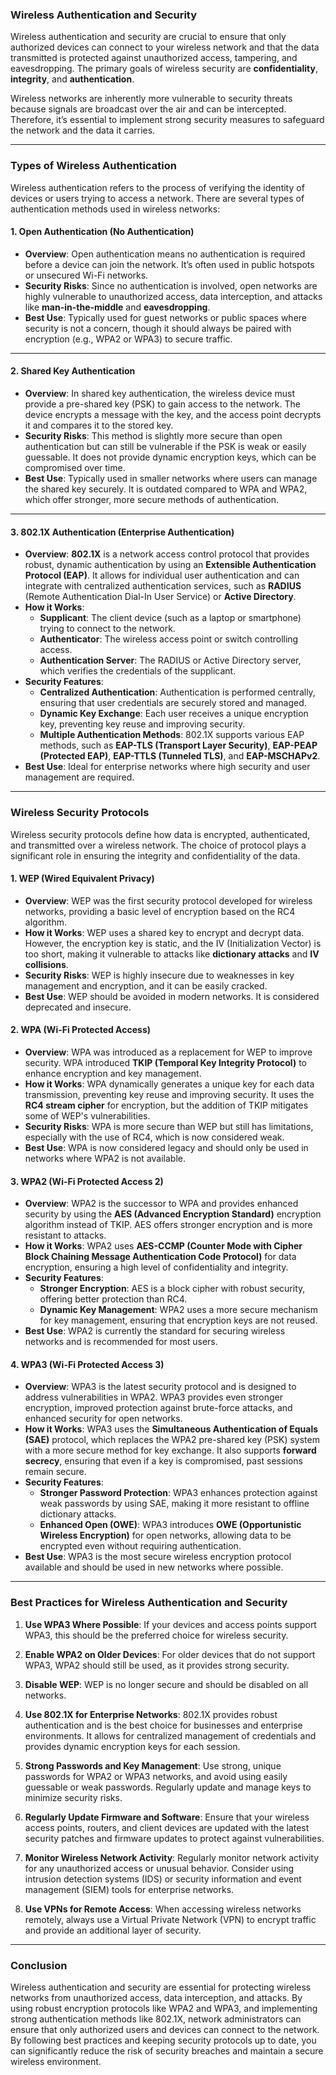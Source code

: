 ### **Wireless Authentication and Security**

Wireless authentication and security are crucial to ensure that only authorized devices can connect to your wireless network and that the data transmitted is protected against unauthorized access, tampering, and eavesdropping. The primary goals of wireless security are **confidentiality**, **integrity**, and **authentication**.

Wireless networks are inherently more vulnerable to security threats because signals are broadcast over the air and can be intercepted. Therefore, it’s essential to implement strong security measures to safeguard the network and the data it carries.

---

### **Types of Wireless Authentication**

Wireless authentication refers to the process of verifying the identity of devices or users trying to access a network. There are several types of authentication methods used in wireless networks:

#### **1. Open Authentication (No Authentication)**

- **Overview**: Open authentication means no authentication is required before a device can join the network. It’s often used in public hotspots or unsecured Wi-Fi networks.
- **Security Risks**: Since no authentication is involved, open networks are highly vulnerable to unauthorized access, data interception, and attacks like **man-in-the-middle** and **eavesdropping**.
- **Best Use**: Typically used for guest networks or public spaces where security is not a concern, though it should always be paired with encryption (e.g., WPA2 or WPA3) to secure traffic.

---

#### **2. Shared Key Authentication**

- **Overview**: In shared key authentication, the wireless device must provide a pre-shared key (PSK) to gain access to the network. The device encrypts a message with the key, and the access point decrypts it and compares it to the stored key.
- **Security Risks**: This method is slightly more secure than open authentication but can still be vulnerable if the PSK is weak or easily guessable. It does not provide dynamic encryption keys, which can be compromised over time.
- **Best Use**: Typically used in smaller networks where users can manage the shared key securely. It is outdated compared to WPA and WPA2, which offer stronger, more secure methods of authentication.

---

#### **3. 802.1X Authentication (Enterprise Authentication)**

- **Overview**: **802.1X** is a network access control protocol that provides robust, dynamic authentication by using an **Extensible Authentication Protocol (EAP)**. It allows for individual user authentication and can integrate with centralized authentication services, such as **RADIUS** (Remote Authentication Dial-In User Service) or **Active Directory**.
- **How it Works**:
  - **Supplicant**: The client device (such as a laptop or smartphone) trying to connect to the network.
  - **Authenticator**: The wireless access point or switch controlling access.
  - **Authentication Server**: The RADIUS or Active Directory server, which verifies the credentials of the supplicant.
- **Security Features**:
  - **Centralized Authentication**: Authentication is performed centrally, ensuring that user credentials are securely stored and managed.
  - **Dynamic Key Exchange**: Each user receives a unique encryption key, preventing key reuse and improving security.
  - **Multiple Authentication Methods**: 802.1X supports various EAP methods, such as **EAP-TLS (Transport Layer Security)**, **EAP-PEAP (Protected EAP)**, **EAP-TTLS (Tunneled TLS)**, and **EAP-MSCHAPv2**.
- **Best Use**: Ideal for enterprise networks where high security and user management are required.

---

### **Wireless Security Protocols**

Wireless security protocols define how data is encrypted, authenticated, and transmitted over a wireless network. The choice of protocol plays a significant role in ensuring the integrity and confidentiality of the data.

#### **1. WEP (Wired Equivalent Privacy)**

- **Overview**: WEP was the first security protocol developed for wireless networks, providing a basic level of encryption based on the RC4 algorithm.
- **How it Works**: WEP uses a shared key to encrypt and decrypt data. However, the encryption key is static, and the IV (Initialization Vector) is too short, making it vulnerable to attacks like **dictionary attacks** and **IV collisions**.
- **Security Risks**: WEP is highly insecure due to weaknesses in key management and encryption, and it can be easily cracked.
- **Best Use**: WEP should be avoided in modern networks. It is considered deprecated and insecure.

#### **2. WPA (Wi-Fi Protected Access)**

- **Overview**: WPA was introduced as a replacement for WEP to improve security. WPA introduced **TKIP (Temporal Key Integrity Protocol)** to enhance encryption and key management.
- **How it Works**: WPA dynamically generates a unique key for each data transmission, preventing key reuse and improving security. It uses the **RC4 stream cipher** for encryption, but the addition of TKIP mitigates some of WEP's vulnerabilities.
- **Security Risks**: WPA is more secure than WEP but still has limitations, especially with the use of RC4, which is now considered weak.
- **Best Use**: WPA is now considered legacy and should only be used in networks where WPA2 is not available.

#### **3. WPA2 (Wi-Fi Protected Access 2)**

- **Overview**: WPA2 is the successor to WPA and provides enhanced security by using the **AES (Advanced Encryption Standard)** encryption algorithm instead of TKIP. AES offers stronger encryption and is more resistant to attacks.
- **How it Works**: WPA2 uses **AES-CCMP (Counter Mode with Cipher Block Chaining Message Authentication Code Protocol)** for data encryption, ensuring a high level of confidentiality and integrity.
- **Security Features**:
  - **Stronger Encryption**: AES is a block cipher with robust security, offering better protection than RC4.
  - **Dynamic Key Management**: WPA2 uses a more secure mechanism for key management, ensuring that encryption keys are not reused.
- **Best Use**: WPA2 is currently the standard for securing wireless networks and is recommended for most users.

#### **4. WPA3 (Wi-Fi Protected Access 3)**

- **Overview**: WPA3 is the latest security protocol and is designed to address vulnerabilities in WPA2. WPA3 provides even stronger encryption, improved protection against brute-force attacks, and enhanced security for open networks.
- **How it Works**: WPA3 uses the **Simultaneous Authentication of Equals (SAE)** protocol, which replaces the WPA2 pre-shared key (PSK) system with a more secure method for key exchange. It also supports **forward secrecy**, ensuring that even if a key is compromised, past sessions remain secure.
- **Security Features**:
  - **Stronger Password Protection**: WPA3 enhances protection against weak passwords by using SAE, making it more resistant to offline dictionary attacks.
  - **Enhanced Open (OWE)**: WPA3 introduces **OWE (Opportunistic Wireless Encryption)** for open networks, allowing data to be encrypted even without requiring authentication.
- **Best Use**: WPA3 is the most secure wireless encryption protocol available and should be used in new networks where possible.

---

### **Best Practices for Wireless Authentication and Security**

1. **Use WPA3 Where Possible**: If your devices and access points support WPA3, this should be the preferred choice for wireless security.
   
2. **Enable WPA2 on Older Devices**: For older devices that do not support WPA3, WPA2 should still be used, as it provides strong security.

3. **Disable WEP**: WEP is no longer secure and should be disabled on all networks.

4. **Use 802.1X for Enterprise Networks**: 802.1X provides robust authentication and is the best choice for businesses and enterprise environments. It allows for centralized management of credentials and provides dynamic encryption keys for each session.

5. **Strong Passwords and Key Management**: Use strong, unique passwords for WPA2 or WPA3 networks, and avoid using easily guessable or weak passwords. Regularly update and manage keys to minimize security risks.

6. **Regularly Update Firmware and Software**: Ensure that your wireless access points, routers, and client devices are updated with the latest security patches and firmware updates to protect against vulnerabilities.

7. **Monitor Wireless Network Activity**: Regularly monitor network activity for any unauthorized access or unusual behavior. Consider using intrusion detection systems (IDS) or security information and event management (SIEM) tools for enterprise networks.

8. **Use VPNs for Remote Access**: When accessing wireless networks remotely, always use a Virtual Private Network (VPN) to encrypt traffic and provide an additional layer of security.

---

### **Conclusion**

Wireless authentication and security are essential for protecting wireless networks from unauthorized access, data interception, and attacks. By using robust encryption protocols like WPA2 and WPA3, and implementing strong authentication methods like 802.1X, network administrators can ensure that only authorized users and devices can connect to the network. By following best practices and keeping security protocols up to date, you can significantly reduce the risk of security breaches and maintain a secure wireless environment.
